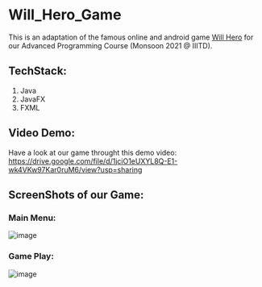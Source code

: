 # Will_Hero_Game
This is an adaptation of the famous online and android game [Will Hero](https://www.crazygames.com/game/will-hero-online) for our Advanced Programming Course (Monsoon 2021 @ IIITD). 

## TechStack:
  1. Java
  2. JavaFX
  3. FXML

## Video Demo:
Have a look at our game throught this demo video: https://drive.google.com/file/d/1jciO1eUXYL8Q-E1-wk4VKw97Kar0ruM6/view?usp=sharing

## ScreenShots of our Game:
### Main Menu:
![image](https://user-images.githubusercontent.com/78685211/149463276-c08b1c81-6856-44ea-a208-0526f541a9a5.png)
### Game Play:
![image](https://user-images.githubusercontent.com/78685211/149463536-156a2648-5439-4f8f-a93c-1026795c3efc.png)
